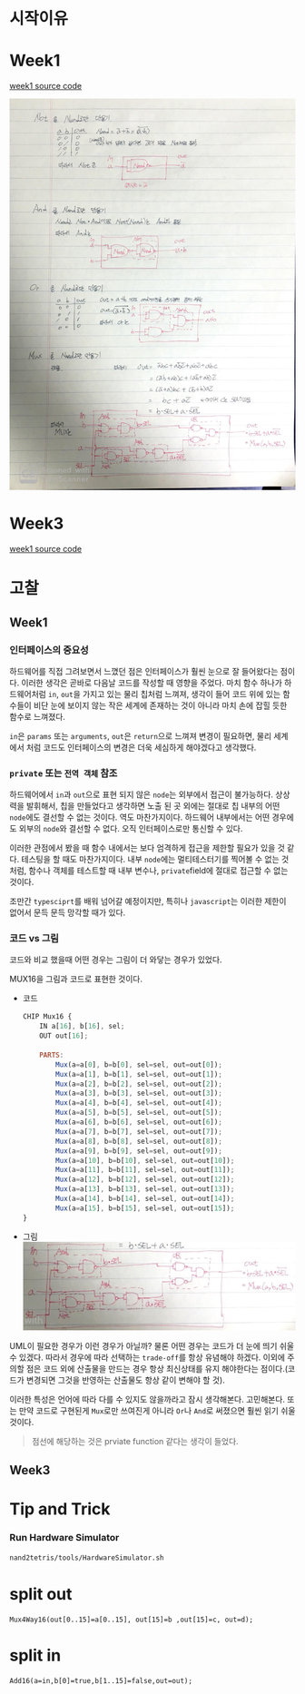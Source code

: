 # 시작이유

# Week1
[week1 source code](./week1)

![alt](resources/week1-1.jpg)


# Week3
[week1 source code](./week3)

# 고찰

## Week1

### 인터페이스의 중요성
하드웨어를 직접 그려보면서 느꼈던 점은 인터페이스가 훨씬 눈으로 잘 들어왔다는 점이다. 이러한 생각은 곧바로 다음날 코드를 작성할 때 영향을 주었다. 마치 함수 하나가 하드웨어처럼 `in`, `out`을 가지고 있는 물리 칩처럼 느껴져, 생각이 들어 코드 위에 있는 함수들이 비단 눈에 보이지 않는 작은 세계에 존재하는 것이 아니라 마치 손에 잡힐 듯한 함수로 느껴졌다.

`in`은 `params` 또는 `arguments`, `out`은 `return`으로 느껴져 변경이 필요하면, 물리 세계에서 처럼 코드도 인터페이스의 변경은 더욱 세심하게 해야겠다고 생각했다. 

### `private` 또는 `전역 객체` 참조
하드웨어에서 `in`과 `out`으로 표현 되지 않은 `node`는 외부에서 접근이 불가능하다. 상상력을 발휘해서, 칩을 만들었다고 생각하면 노출 된 곳 외에는 절대로 칩 내부의 어떤 `node`에도 결선할 수 없는 것이다. 역도 마찬가지이다. 하드웨어 내부에서는 어떤 경우에도 외부의 `node`와 결선할 수 없다. 오직 인터페이스로만 통신할 수 있다.

이러한 관점에서 봤을 때 함수 내에서는 보다 엄격하게 접근을 제한할 필요가 있을 것 같다. 테스팅을 할 때도 마찬가지이다. 내부 `node`에는 멀티테스터기를 찍어볼 수 없는 것처럼, 함수나 객체를 테스트할 때 내부 변수나, `private`field에 절대로 접근할 수 없는 것이다. 

조만간 `typesciprt`를 배워 넘어갈 예정이지만, 특히나 `javascript`는 이러한 제한이 없어서 문득 문득 망각할 때가 있다.

### 코드 vs 그림
코드와 비교 했을때 어떤 경우는 그림이 더 와닿는 경우가 있었다.

MUX16을 그림과 코드로 표현한 것이다.

* 코드
    ```js
    CHIP Mux16 {
        IN a[16], b[16], sel;
        OUT out[16];

        PARTS:
            Mux(a=a[0], b=b[0], sel=sel, out=out[0]);
            Mux(a=a[1], b=b[1], sel=sel, out=out[1]);
            Mux(a=a[2], b=b[2], sel=sel, out=out[2]);
            Mux(a=a[3], b=b[3], sel=sel, out=out[3]);
            Mux(a=a[4], b=b[4], sel=sel, out=out[4]);
            Mux(a=a[5], b=b[5], sel=sel, out=out[5]);
            Mux(a=a[6], b=b[6], sel=sel, out=out[6]);
            Mux(a=a[7], b=b[7], sel=sel, out=out[7]);
            Mux(a=a[8], b=b[8], sel=sel, out=out[8]);
            Mux(a=a[9], b=b[9], sel=sel, out=out[9]);
            Mux(a=a[10], b=b[10], sel=sel, out=out[10]);
            Mux(a=a[11], b=b[11], sel=sel, out=out[11]);
            Mux(a=a[12], b=b[12], sel=sel, out=out[12]);
            Mux(a=a[13], b=b[13], sel=sel, out=out[13]);
            Mux(a=a[14], b=b[14], sel=sel, out=out[14]);
            Mux(a=a[15], b=b[15], sel=sel, out=out[15]);
    }
    ```

* 그림
    ![alt](resources/review-week1-1.jpg)

UML이 필요한 경우가 이런 경우가 아닐까? 물론 어떤 경우는 코드가 더 눈에 띄기 쉬울 수 있겠다. 따라서 경우에 따라 선택하는 `trade-off`를 항상 유념해야 하겠다. 이외에 주의할 점은 코드 외에 산출물을 만드는 경우 항상 최신상태를 유지 해야한다는 점이다.(코드가 변경되면 그것을 반영하는 산출물도 항상 같이 변해야 할 것).

이러한 특성은 언어에 따라 다를 수 있지도 않을까라고 잠시 생각해본다. 고민해본다. 또는 만약 코드로 구현된게 `Mux`로만 쓰여진게 아니라 `Or`나 `And`로 써졌으면 훨씬 읽기 쉬울 것이다.

> 점선에 해당하는 것은 prviate function 같다는 생각이 들었다.

## Week3


# Tip and Trick
### Run Hardware Simulator
```bash
nand2tetris/tools/HardwareSimulator.sh
```

# split out

```hdl
Mux4Way16(out[0..15]=a[0..15], out[15]=b ,out[15]=c, out=d);
```

# split in
```hdl
Add16(a=in,b[0]=true,b[1..15]=false,out=out);
```
